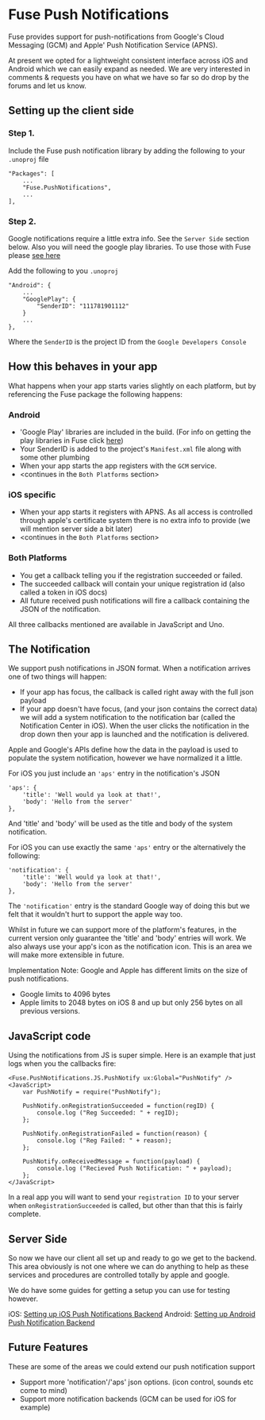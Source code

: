 # Fuse Push Notifications

Fuse provides support for push-notifications from Google's Cloud Messaging (GCM) and Apple' Push Notification Service (APNS).

At present we opted for a lightweight consistent interface across iOS and Android which we can easily expand as needed.
We are very interested in comments & requests you have on what we have so far so do drop by the forums and let us know.

## Setting up the client side

### Step 1.
Include the Fuse push notification library by adding the following to your `.unoproj` file

    "Packages": [
        ...
        "Fuse.PushNotifications",
        ...
    ],

### Step 2.
Google notifications require a little extra info. See the `Server Side` section below. Also you will need the google play libraries. To use those with Fuse please [see here]()

Add the following to you `.unoproj`

```
"Android": {
    ...
    "GooglePlay": {
        "SenderID": "111781901112"
    }
    ...
},
```

Where the `SenderID` is the project ID from the `Google Developers Console`


## How this behaves in your app

What happens when your app starts varies slightly on each platform, but by referencing the Fuse package the following happens:

### Android
- 'Google Play' libraries are included in the build. (For info on getting the play libraries in Fuse click [here]())
- Your SenderID is added to the project's `Manifest.xml` file along with some other plumbing
- When your app starts the app registers with the `GCM` service.
- <continues in the `Both Platforms` section>

### iOS specific
- When your app starts it registers with APNS. As all access is controlled through apple's certificate system there is no extra info to provide (we will mention server side a bit later)
- <continues in the `Both Platforms` section>

### Both Platforms
- You get a callback telling you if the registration succeeded or failed.
- The succeeded callback will contain your unique registration id (also called a token in iOS docs)
- All future received push notifications will fire a callback containing the JSON of the notification.

All three callbacks mentioned are available in JavaScript and Uno.


## The Notification
We support push notifications in JSON format. When a notification arrives one of two things will happen:

- If your app has focus, the callback is called right away with the full json payload
- If your app doesn't have focus, (and your json contains the correct data) we will add a system notification to the notification bar (called the Notification Center in iOS). When the user clicks the notification in the drop down then your app is launched and the notification is delivered.

Apple and Google's APIs define how the data in the payload is used to populate the system notification, however we have normalized it a little.

For iOS you just include an `'aps'` entry in the notification's JSON

```
'aps': {
    'title': 'Well would ya look at that!',
    'body': 'Hello from the server'
},
```

And 'title' and 'body' will be used as the title and body of the system notification.

For iOS you can use exactly the same `'aps'` entry or the alternatively the following:

```
'notification': {
    'title': 'Well would ya look at that!',
    'body': 'Hello from the server'
},
```

The `'notification'` entry is the standard Google way of doing this but we felt that it wouldn't hurt to support the apple way too.

Whilst in future we can support more of the platform's features, in the current version only guarantee the 'title' and 'body' entries will work. We also always use your app's icon as the notification icon. This is an area we will make more extensible in future.

Implementation Note:
Google and Apple has different limits on the size of push notifications.
- Google limits to 4096 bytes
- Apple limits to 2048 bytes on iOS 8 and up but only 256 bytes on all previous versions.

## JavaScript code

Using the notifications from JS is super simple. Here is an example that just logs when you the callbacks fire:

```
<Fuse.PushNotifications.JS.PushNotify ux:Global="PushNotify" />
<JavaScript>
    var PushNotify = require("PushNotify");

    PushNotify.onRegistrationSucceeded = function(regID) {
        console.log ("Reg Succeeded: " + regID);
    };

    PushNotify.onRegistrationFailed = function(reason) {
        console.log ("Reg Failed: " + reason);
    };

    PushNotify.onReceivedMessage = function(payload) {
        console.log ("Recieved Push Notification: " + payload);
    };
</JavaScript>
```

In a real app you will want to send your `registration ID` to your server when `onRegistrationSucceeded` is called, but other than that this is fairly complete.

## Server Side

So now we have our client all set up and ready to go we get to the backend. This area obviously is not one where we can do anything to help as these services and procedures are controlled totally by apple and google.

We do have some guides for getting a setup you can use for testing however.

iOS: [Setting up iOS Push Notifications Backend]()
Android: [Setting up Android Push Notification Backend]()

## Future Features
These are some of the areas we could extend our push notification support

- Support more 'notification'/'aps' json options. (icon control, sounds etc come to mind)
- Support more notification backends (GCM can be used for iOS for example)
